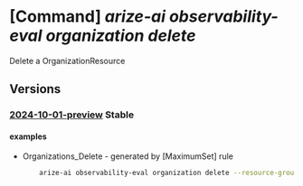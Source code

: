 # [Command] _arize-ai observability-eval organization delete_

Delete a OrganizationResource

## Versions

### [2024-10-01-preview](/Resources/mgmt-plane/L3N1YnNjcmlwdGlvbnMve30vcmVzb3VyY2Vncm91cHMve30vcHJvdmlkZXJzL2FyaXplYWkub2JzZXJ2YWJpbGl0eWV2YWwvb3JnYW5pemF0aW9ucy97fQ==/2024-10-01-preview.xml) **Stable**

<!-- mgmt-plane /subscriptions/{}/resourcegroups/{}/providers/arizeai.observabilityeval/organizations/{} 2024-10-01-preview -->

#### examples

- Organizations_Delete - generated by [MaximumSet] rule
    ```bash
        arize-ai observability-eval organization delete --resource-group QM_clitest_qumulo2_eastus --organizationname test-cli-instance-5
    ```
